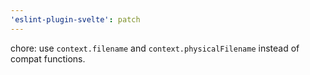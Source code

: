 ```yaml
---
'eslint-plugin-svelte': patch
---
```


chore: use `context.filename` and `context.physicalFilename` instead of compat functions.
